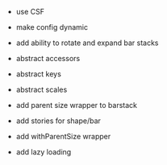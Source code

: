 * use CSF
* make config dynamic
* add ability to rotate and expand bar stacks
* abstract accessors
* abstract keys
* abstract scales
* add parent size wrapper to barstack
  

* add stories for shape/bar
* add withParentSize wrapper
* add lazy loading
